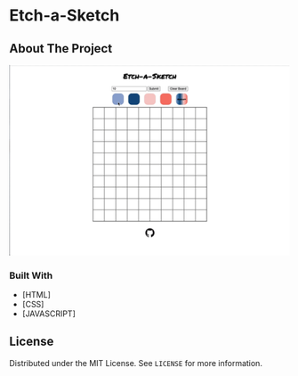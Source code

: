 # Etch-a-Sketch

<!-- ABOUT THE PROJECT -->

## About The Project

<img src="/etch-a-sketch.gif">

### Built With

- [HTML]
- [CSS]
- [JAVASCRIPT]

<!-- LICENSE -->

## License

Distributed under the MIT License. See `LICENSE` for more information.
